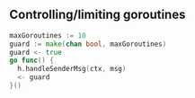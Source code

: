 ## Controlling/limiting goroutines

```go
maxGoroutines := 10
guard := make(chan bool, maxGoroutines)
guard <- true
go func() {
  h.handleSenderMsg(ctx, msg)
  <- guard
}()
```
